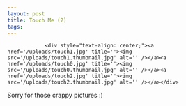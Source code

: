 ```yaml
---
layout: post
title: Touch Me (2)
tags:
---
```



                <div style="text-align: center;"><a href='/uploads/touch1.jpg' title=''><img src='/uploads/touch1.thumbnail.jpg' alt='' /></a><a href='/uploads/touch0.jpg' title=''><img src='/uploads/touch0.thumbnail.jpg' alt='' /></a><a href='/uploads/touch2.jpg' title=''><img src='/uploads/touch2.thumbnail.jpg' alt='' /></a></div>
<p>Sorry for those crappy pictures :) </p>
